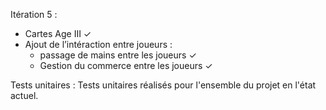 Itération 5 :
- Cartes Age III ✓
- Ajout de l’intéraction entre joueurs :
	- passage de mains entre les joueurs ✓
	- Gestion du commerce entre les joueurs ✓
	
Tests unitaires : Tests unitaires réalisés pour l'ensemble du projet en l'état actuel.
